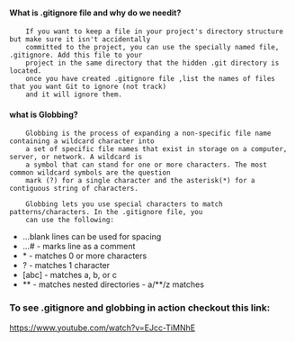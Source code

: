 #### What is .gitignore file and why do we needit?
```
	If you want to keep a file in your project's directory structure but make sure it isn't accidentally 
	committed to the project, you can use the specially named file, .gitignore. Add this file to your 
	project in the same directory that the hidden .git directory is located. 
	once you have created .gitignore file ,list the names of files that you want Git to ignore (not track) 
	and it will ignore them.
```
#### what is Globbing?
```
	Globbing is the process of expanding a non-specific file name containing a wildcard character into 
	a set of specific file names that exist in storage on a computer, server, or network. A wildcard is
	a symbol that can stand for one or more characters. The most common wildcard symbols are the question 
	mark (?) for a single character and the asterisk(*) for a contiguous string of characters. 

	Globbing lets you use special characters to match patterns/characters. In the .gitignore file, you 
	can use the following:
```

   -	...blank lines can be used for spacing
   -	...\# - marks line as a comment
   -	\* - matches 0 or more characters
   -	? - matches 1 character
   -	[abc] - matches a, b, or c
   -	** - matches nested directories - a/**/z matches
      

  ### To see .gitignore and globbing in action checkout this link:
  <https://www.youtube.com/watch?v=EJcc-TiMNhE>

        
